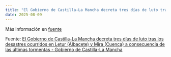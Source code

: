 ```yaml
---
title: "El Gobierno de Castilla-La Mancha decreta tres días de luto tras los desastres ocurridos en Letur (Albacete) y Mira (Cuenca) a consecuencia de las últimas tormentas - Gobierno de Castilla-La Mancha"
date: 2025-08-09
---
```


Más información en [fuente](https://news.google.com/rss/articles/CBMi8AFBVV95cUxNMjMyNDd2WmFxbUl6S0RYOEhBek1oWGJydDJHdGRBTVVTQm1FUzRVZldwV3NwTFFJeWRyX3BaUkZ4SVVSVkNwY3RzX0RaOFpTSktMZGdlc3FZbnRKUUhSMWhabE1PcW1nNi0wSy0tNHVBVFlWa2pOOHhjNnVMWXVXcGpsYjlWV2Q2U29JemlSLVN0b29ISmlOcXVObFI5b21IR3ZYYURMXzJDU2VCVF9WbnRCTlNESTRHRktYaGFNQUx4dUdYX0k5SHlzZ1VmM2UzNFlBUndRc0FHeFZiM01uczI3MEVIUDlWS0hYejdaMnk?oc=5)

Fuente: [El Gobierno de Castilla-La Mancha decreta tres días de luto tras los desastres ocurridos en Letur (Albacete) y Mira (Cuenca) a consecuencia de las últimas tormentas - Gobierno de Castilla-La Mancha](https://news.google.com/rss/articles/CBMi8AFBVV95cUxNMjMyNDd2WmFxbUl6S0RYOEhBek1oWGJydDJHdGRBTVVTQm1FUzRVZldwV3NwTFFJeWRyX3BaUkZ4SVVSVkNwY3RzX0RaOFpTSktMZGdlc3FZbnRKUUhSMWhabE1PcW1nNi0wSy0tNHVBVFlWa2pOOHhjNnVMWXVXcGpsYjlWV2Q2U29JemlSLVN0b29ISmlOcXVObFI5b21IR3ZYYURMXzJDU2VCVF9WbnRCTlNESTRHRktYaGFNQUx4dUdYX0k5SHlzZ1VmM2UzNFlBUndRc0FHeFZiM01uczI3MEVIUDlWS0hYejdaMnk?oc=5)

